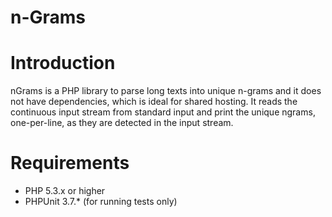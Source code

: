 n-Grams
====

# Introduction
nGrams is a PHP library to parse long texts into unique n-grams
and it does not have dependencies, which is ideal for shared hosting.
It reads the continuous input stream from standard input 
and print the unique ngrams, one-per-line, as they are detected in the input stream.

# Requirements
* PHP 5.3.x or higher
* PHPUnit 3.7.* (for running tests only)
